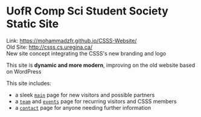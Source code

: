 # UofR Comp Sci Student Society Static Site

Link: https://mohammadzfr.github.io/CSSS-Website/<br>
Old Site: http://csss.cs.uregina.ca/
<br>New site concept integrating the CSSS's new branding and logo

This site is **dynamic and more modern**, improving on the old website based on WordPress

This site includes:
* a sleek [`main`](https://github.com/mohammadzfr/CSSS-Website/blob/main/index.html) page for new visitors and possible partners
* a [`team`](https://github.com/mohammadzfr/CSSS-Website/blob/main/team.html) and [`events`](https://github.com/mohammadzfr/CSSS-Website/blob/main/events.html) page for recurring visitors and CSSS members
* a [`contact`](https://github.com/mohammadzfr/CSSS-Website/blob/main/contact.html) page for anyone needing further information
